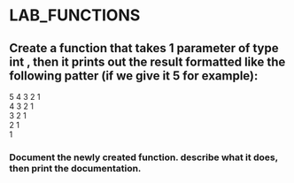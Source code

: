 # LAB_FUNCTIONS


## Create a function that takes 1 parameter of type int , then it prints out the result formatted like the following patter (if we give it 5 for example):

5 4 3 2 1   
4 3 2 1   
3 2 1   
2 1   
1   

### Document the newly created function. describe what it does, then print the documentation. 
